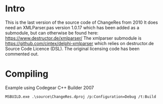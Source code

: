 # Intro
This is the last version of the source code of ChangeRes from 2010
It does need an XMLParser.pas version 1.0.17 which has been added as a submodule, but can otherwise be found here: https://www.destructor.de/xmlparser/
The xmlparser submodule is https://github.com/cintex/delphi-xmlparser which relies on destructor.de Source Code Licence (DSL).
The original licensing code has been commented out.

# Compiling
Example using Codegear C++ Builder 2007
```
MSBUILD.exe .\source\ChangeRes.dproj /p:Configuration=Debug /t:Build
```